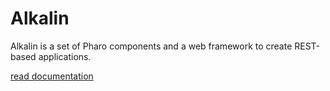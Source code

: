 # Alkalin

Alkalin is a set of Pharo components and a web framework to create REST-based applications.

[read documentation](./doc/SUMMARY.md)
